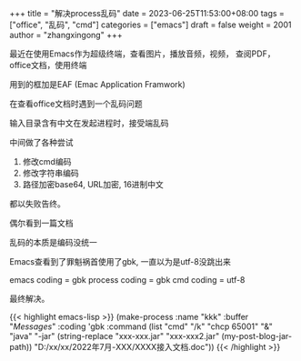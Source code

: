 +++
title = "解决process乱码"
date = 2023-06-25T11:53:00+08:00
tags = ["office", "乱码", "cmd"]
categories = ["emacs"]
draft = false
weight = 2001
author = "zhangxingong"
+++

最近在使用Emacs作为超级终端，查看图片，播放音频，视频，
查阅PDF，office文档，使用终端

用到的框加是EAF (Emac Application Framwork)

在查看office文档时遇到一个乱码问题

输入目录含有中文在发起进程时，接受端乱码

中间做了各种尝试

1.  修改cmd编码
2.  修改字符串编码
3.  路径加密base64, URL加密, 16进制中文

都以失败告终。

偶尔看到一篇文档

乱码的本质是编码没统一

Emacs查看到了罪魁祸首使用了gbk, 一直以为是utf-8没跳出来

emacs coding = gbk
process coding = gbk
cmd coding = utf-8

最终解决。

{{< highlight emacs-lisp >}}
(make-process
 :name "kkk"
 :buffer "*Messages*"
 :coding 'gbk
 :command (list "cmd" "/k" "chcp 65001" "&" "java" "-jar"
                (string-replace "xxx-xxx.jar" "xxx-xxx2.jar"
                                (my-post-blog-jar-path))
                "D:/xx/xx/2022年7月-XXX/XXXX接入文档.doc"))
{{< /highlight >}}
